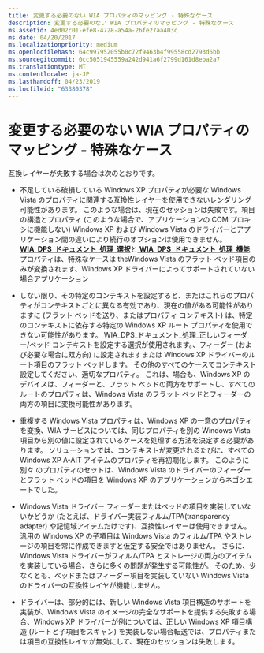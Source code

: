 ```yaml
---
title: 変更する必要のない WIA プロパティのマッピング - 特殊なケース
description: 変更する必要のない WIA プロパティのマッピング - 特殊なケース
ms.assetid: 4ed02c01-efe8-4728-a54a-26fe27aa403c
ms.date: 04/20/2017
ms.localizationpriority: medium
ms.openlocfilehash: 64c997952055b0c72f9463b4f99558cd2793d6bb
ms.sourcegitcommit: 0cc5051945559a242d941a6f2799d161d8eba2a7
ms.translationtype: MT
ms.contentlocale: ja-JP
ms.lasthandoff: 04/23/2019
ms.locfileid: "63380378"
---
```

# <a name="mapping-wia-properties-that-need-no-changes---special-cases"></a>変更する必要のない WIA プロパティのマッピング - 特殊なケース


互換レイヤーが失敗する場合は次のとおりです。

-   不足している破損している Windows XP プロパティが必要な Windows Vista のプロパティに関連する互換性レイヤーを使用できないレンダリング可能性があります。 このような場合は、現在のセッションは失敗です。項目の構造とプロパティ (このような場合で、アプリケーションの COM プロキシに機能しない) Windows XP および Windows Vista のドライバーとアプリケーション間の違いにより続行のオプションは使用できません。 [ **WIA\_DPS\_ドキュメント\_処理\_選択**](https://msdn.microsoft.com/library/windows/hardware/ff551384)と[ **WIA\_DPS\_ドキュメント\_処理\_機能**](https://msdn.microsoft.com/library/windows/hardware/ff551379)プロパティは、特殊なケースは theWindows Vista のフラット ベッド項目のみが変換されます、Windows XP ドライバーによってサポートされていない場合アプリケーション

-   しない限り、その特定のコンテキストを設定すると、またはこれらのプロパティがコンテキストごとに異なる有効であり、現在の値がある可能性がありますに (フラット ベッドを送り、またはプロパティ コンテキスト) は、特定のコンテキストに依存する特定の Windows XP ルート プロパティを使用できない可能性があります。 WIA\_DPS\_ドキュメント\_処理\_正しいフィーダー/ベッド コンテキストを設定する選択が使用されます。、フィーダー (および必要な場合に双方向) に設定されますまたは Windows XP ドライバーのルート項目のフラット ベッドします。 その他のすべてのケースでコンテキスト設定してください、適切なプロパティ。 これは、場合も、Windows XP のデバイスは、フィーダーと、フラット ベッドの両方をサポートし、すべてのルートのプロパティは、Windows Vista のフラット ベッドとフィーダーの両方の項目に変換可能性があります。

-   重複する Windows Vista プロパティは、Windows XP の一意のプロパティを変換、WIA サービスについては、同じプロパティを別の Windows Vista 項目から別の値に設定されているケースを処理する方法を決定する必要があります。 ソリューションでは、コンテキストが変更されるたびに、すべての Windows XP A-AIT アイテムのプロパティを再初期化します。 このように別々 のプロパティのセットは、Windows Vista のドライバーのフィーダーとフラット ベッドの項目を Windows XP のアプリケーションからネゴシエートでした。

-   Windows Vista ドライバー フィーダーまたはベッドの項目を実装していないかどうか (たとえば、ドライバー実装フィルム/TPA(transparency adapter) や記憶域アイテムだけです)、互換性レイヤーは使用できません。 汎用の Windows XP の子項目は Windows Vista のフィルム/TPA やストレージの項目を常に作成できますと仮定する安全ではありません。 さらに、Windows Vista ドライバーがフィルム/TPA とストレージの両方のアイテムを実装している場合、さらに多くの問題が発生する可能性が。 そのため、少なくとも、ベッドまたはフィーダー項目を実装していない Windows Vista のドライバーの互換性レイヤが機能しません。

-   ドライバーは、部分的には、新しい Windows Vista 項目構造のサポートを実装が、Windows Vista のイメージの完全なサポートを提供する失敗する場合、Windows XP ドライバーが例については、正しい Windows XP 項目構造 (ルートと子項目をスキャン) を実装しない場合転送では、プロパティまたは項目の互換性レイヤが無効にして、現在のセッションは失敗します。

 

 




